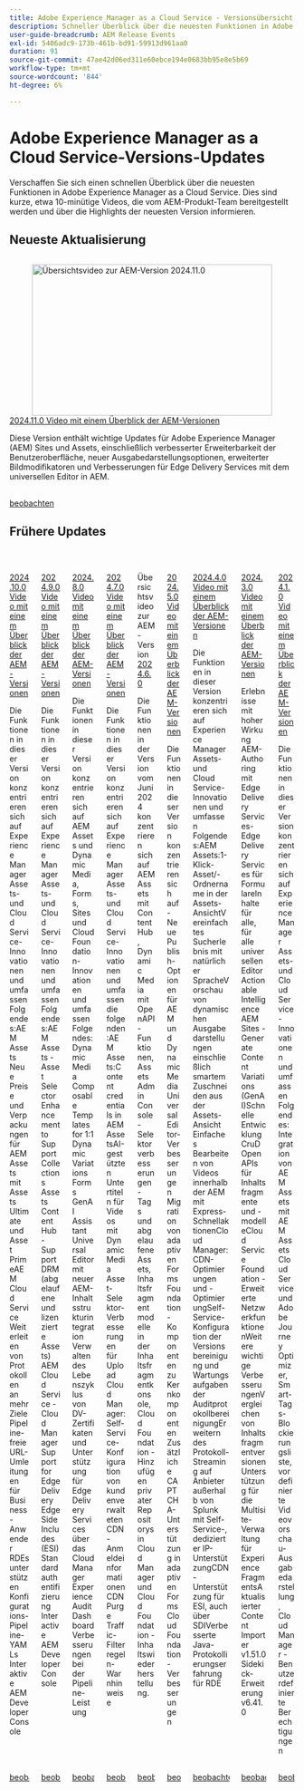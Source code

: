 ```yaml
---
title: Adobe Experience Manager as a Cloud Service - Versionsübersicht
description: Schneller Überblick über die neuesten Funktionen in Adobe Experience Manager as a Cloud Service
user-guide-breadcrumb: AEM Release Events
exl-id: 5406adc9-173b-461b-bd91-59913d961aa0
duration: 91
source-git-commit: 47ae42d06ed311e60ebce194e0683bb95e8e5b69
workflow-type: tm+mt
source-wordcount: '844'
ht-degree: 6%

---
```


# Adobe Experience Manager as a Cloud Service-Versions-Updates

Verschaffen Sie sich einen schnellen Überblick über die neuesten Funktionen in Adobe Experience Manager as a Cloud Service. Dies sind kurze, etwa 10-minütige Videos, die vom AEM-Produkt-Team bereitgestellt werden und über die Highlights der neuesten Version informieren.

## Neueste Aktualisierung

<!-- CARDS
{cta = Watch}

* 2024/2024-11-0.md

-->
<!-- START CARDS HTML - DO NOT MODIFY BY HAND -->
<div class="columns">
    <div class="column is-half-tablet is-half-desktop is-one-third-widescreen" aria-label="2024.11.0 AEM Release Overview Video">
        <div class="card" style="height: 100%; display: flex; flex-direction: column; height: 100%;">
            <div class="card-image">
                <figure class="image x-is-16by9">
                    <a href="2024/2024-11-0.md" title="Übersichtsvideo zur AEM-Version 2024.11.0" target="_blank" rel="referrer">
                        <img class="is-bordered-r-small" src="https://video.tv.adobe.com/v/3440920/?format=jpeg&nocache=1733523410197" alt="Übersichtsvideo zur AEM-Version 2024.11.0"
                             style="width: 100%; aspect-ratio: 16 / 9; object-fit: cover; overflow: hidden; display: block; margin: auto;">
                    </a>
                </figure>
            </div>
            <div class="card-content is-padded-small" style="display: flex; flex-direction: column; flex-grow: 1; justify-content: space-between;">
                <div class="top-card-content">
                    <p class="headline is-size-6 has-text-weight-bold">
                        <a href="2024/2024-11-0.md" target="_blank" rel="referrer" title="Übersichtsvideo zur AEM-Version 2024.11.0">2024.11.0 Video mit einem Überblick der AEM-Versionen</a>
                    </p>
                    <p class="is-size-6">Diese Version enthält wichtige Updates für Adobe Experience Manager (AEM) Sites und Assets, einschließlich verbesserter Erweiterbarkeit der Benutzeroberfläche, neuer Ausgabedarstellungsoptionen, erweiterter Bildmodifikatoren und Verbesserungen für Edge Delivery Services mit dem universellen Editor in AEM.</p>
                </div>
                <a href="2024/2024-11-0.md" target="_blank" rel="referrer" class="spectrum-Button spectrum-Button--outline spectrum-Button--primary spectrum-Button--sizeM" style="align-self: flex-start; margin-top: 1rem;">
                    <span class="spectrum-Button-label has-no-wrap has-text-weight-bold">beobachten</span>
                </a>
            </div>
        </div>
    </div>
</div>
<!-- END CARDS HTML - DO NOT MODIFY BY HAND -->

## Frühere Updates

<!-- CARDS
{cta = Watch}

  * 2024/2024-10-0.md
  * 2024/2024-9-0.md
  * 2024/2024-8-0.md
  * 2024/2024-7-0.md
  * 2024/2024-6-0.md
  * 2024/2024-5-0.md
  * 2024/2024-4-0.md
  * 2024/2024-3-0.md
  * 2024/2024-1-0.md
  
-->
<!-- START CARDS HTML - DO NOT MODIFY BY HAND -->
<div class="columns">
    <div class="column is-half-tablet is-half-desktop is-one-third-widescreen" aria-label="2024.10.0 AEM Release Overview Video">
        <div class="card" style="height: 100%; display: flex; flex-direction: column; height: 100%;">
            <div class="card-image">
                <figure class="image x-is-16by9">
                    <a href="2024/2024-10-0.md" title="Übersichtsvideo zur AEM-Version 2024.10.0" target="_blank" rel="referrer">
                        <img class="is-bordered-r-small" src="https://video.tv.adobe.com/v/3440501/?format=jpeg&nocache=1733523411502" alt="Übersichtsvideo zur AEM-Version 2024.10.0"
                             style="width: 100%; aspect-ratio: 16 / 9; object-fit: cover; overflow: hidden; display: block; margin: auto;">
                    </a>
                </figure>
            </div>
            <div class="card-content is-padded-small" style="display: flex; flex-direction: column; flex-grow: 1; justify-content: space-between;">
                <div class="top-card-content">
                    <p class="headline is-size-6 has-text-weight-bold">
                        <a href="2024/2024-10-0.md" target="_blank" rel="referrer" title="Übersichtsvideo zur AEM-Version 2024.10.0">2024.10.0 Video mit einem Überblick der AEM-Versionen</a>
                    </p>
                    <p class="is-size-6">Die Funktionen in dieser Version konzentrieren sich auf Experience Manager Assets- und Cloud Service-Innovationen und umfassen Folgendes:AEM Assets Neue Preise und Verpackungen für AEM Assets mit Assets Ultimate und Asset PrimeAEM Cloud Service Weiterleiten von Protokollen an mehr Ziele Pipeline-freie URL-Umleitungen für Business-Anwender ​ RDEs unterstützen Konfigurations-Pipeline-YAMLs​ Interaktive AEM Developer Console</p>
                </div>
                <a href="2024/2024-10-0.md" target="_blank" rel="referrer" class="spectrum-Button spectrum-Button--outline spectrum-Button--primary spectrum-Button--sizeM" style="align-self: flex-start; margin-top: 1rem;">
                    <span class="spectrum-Button-label has-no-wrap has-text-weight-bold">beobachten</span>
                </a>
            </div>
        </div>
    </div>
    <div class="column is-half-tablet is-half-desktop is-one-third-widescreen" aria-label="2024.9.0 AEM Release Overview Video">
        <div class="card" style="height: 100%; display: flex; flex-direction: column; height: 100%;">
            <div class="card-image">
                <figure class="image x-is-16by9">
                    <a href="2024/2024-9-0.md" title="Übersichtsvideo zur AEM-Version 2024.9.0" target="_blank" rel="referrer">
                        <img class="is-bordered-r-small" src="https://video.tv.adobe.com/v/3434847/?format=jpeg&nocache=1733523411517" alt="Übersichtsvideo zur AEM-Version 2024.9.0"
                             style="width: 100%; aspect-ratio: 16 / 9; object-fit: cover; overflow: hidden; display: block; margin: auto;">
                    </a>
                </figure>
            </div>
            <div class="card-content is-padded-small" style="display: flex; flex-direction: column; flex-grow: 1; justify-content: space-between;">
                <div class="top-card-content">
                    <p class="headline is-size-6 has-text-weight-bold">
                        <a href="2024/2024-9-0.md" target="_blank" rel="referrer" title="Übersichtsvideo zur AEM-Version 2024.9.0">2024.9.0 Video mit einem Überblick der AEM-Versionen</a>
                    </p>
                    <p class="is-size-6">Die Funktionen in dieser Version konzentrieren sich auf Experience Manager Assets- und Cloud Service-Innovationen und umfassen Folgendes:AEM Assets - Asset Selector Enhancement to Support Collections​ Assets Content Hub - Support DRM (abgelaufene und lizenzierte Assets)​AEM Cloud Service - Cloud Manager Support for Edge Delivery​ Edge Side Includes (ESI)​ Standardauthentifizierung​ Interactive AEM Developer Console</p>
                </div>
                <a href="2024/2024-9-0.md" target="_blank" rel="referrer" class="spectrum-Button spectrum-Button--outline spectrum-Button--primary spectrum-Button--sizeM" style="align-self: flex-start; margin-top: 1rem;">
                    <span class="spectrum-Button-label has-no-wrap has-text-weight-bold">beobachten</span>
                </a>
            </div>
        </div>
    </div>
    <div class="column is-half-tablet is-half-desktop is-one-third-widescreen" aria-label="2024.8.0 AEM Release Overview Video">
        <div class="card" style="height: 100%; display: flex; flex-direction: column; height: 100%;">
            <div class="card-image">
                <figure class="image x-is-16by9">
                    <a href="2024/2024-8-0.md" title="Übersichtsvideo zur AEM-Version 2024.8.0" target="_blank" rel="referrer">
                        <img class="is-bordered-r-small" src="https://video.tv.adobe.com/v/3433381/?format=jpeg&nocache=1733523411497" alt="Übersichtsvideo zur AEM-Version 2024.8.0"
                             style="width: 100%; aspect-ratio: 16 / 9; object-fit: cover; overflow: hidden; display: block; margin: auto;">
                    </a>
                </figure>
            </div>
            <div class="card-content is-padded-small" style="display: flex; flex-direction: column; flex-grow: 1; justify-content: space-between;">
                <div class="top-card-content">
                    <p class="headline is-size-6 has-text-weight-bold">
                        <a href="2024/2024-8-0.md" target="_blank" rel="referrer" title="Übersichtsvideo zur AEM-Version 2024.8.0">2024.8.0 Video mit einem Überblick der AEM-Versionen</a>
                    </p>
                    <p class="is-size-6">Die Funktionen in dieser Version konzentrieren sich auf AEM Assets und Dynamic Media, Forms, Sites und Cloud Foundation-Innovationen und umfassen Folgendes: Dynamic Media Composable Templates for 1:1 Dynamic Variations Forms GenAI Assistant Universal Editor mit neuer AEM-Inhaltsstrukturintegration​ Verwalten des Lebenszyklus von DV-Zertifikaten und Unterstützung für Edge Delivery Services über das Cloud Manager Experience Audit Dashboard Verbesserungen bei der Pipeline-Leistung</p>
                </div>
                <a href="2024/2024-8-0.md" target="_blank" rel="referrer" class="spectrum-Button spectrum-Button--outline spectrum-Button--primary spectrum-Button--sizeM" style="align-self: flex-start; margin-top: 1rem;">
                    <span class="spectrum-Button-label has-no-wrap has-text-weight-bold">beobachten</span>
                </a>
            </div>
        </div>
    </div>
    <div class="column is-half-tablet is-half-desktop is-one-third-widescreen" aria-label="2024.7.0 AEM Release Overview Video">
        <div class="card" style="height: 100%; display: flex; flex-direction: column; height: 100%;">
            <div class="card-image">
                <figure class="image x-is-16by9">
                    <a href="2024/2024-7-0.md" title="Übersichtsvideo zur AEM-Version 2024.7.0" target="_blank" rel="referrer">
                        <img class="is-bordered-r-small" src="https://video.tv.adobe.com/v/3431707/?format=jpeg&nocache=1733523411512" alt="Übersichtsvideo zur AEM-Version 2024.7.0"
                             style="width: 100%; aspect-ratio: 16 / 9; object-fit: cover; overflow: hidden; display: block; margin: auto;">
                    </a>
                </figure>
            </div>
            <div class="card-content is-padded-small" style="display: flex; flex-direction: column; flex-grow: 1; justify-content: space-between;">
                <div class="top-card-content">
                    <p class="headline is-size-6 has-text-weight-bold">
                        <a href="2024/2024-7-0.md" target="_blank" rel="referrer" title="Übersichtsvideo zur AEM-Version 2024.7.0">2024.7.0 Video mit einem Überblick der AEM-Versionen</a>
                    </p>
                    <p class="is-size-6">Die Funktionen in dieser Version konzentrieren sich auf Experience Manager Assets- und Cloud Service-Innovationen und umfassen die folgenden:AEM Assets:Content credentials in AEM Assets​AI-gestützten Untertiteln für Videos mit Dynamic Media​Asset-Selektor-Verbesserungen für Upload​Cloud Manager:Self-Service-Konfiguration von kundenverwalteten CDN-Anmeldeinformationen​CDN Purge​Traffic-Filterregeln-Warnhinweise​</p>
                </div>
                <a href="2024/2024-7-0.md" target="_blank" rel="referrer" class="spectrum-Button spectrum-Button--outline spectrum-Button--primary spectrum-Button--sizeM" style="align-self: flex-start; margin-top: 1rem;">
                    <span class="spectrum-Button-label has-no-wrap has-text-weight-bold">beobachten</span>
                </a>
            </div>
        </div>
    </div>
    <div class="column is-half-tablet is-half-desktop is-one-third-widescreen" aria-label="2024.6.0 AEM release overview video">
        <div class="card" style="height: 100%; display: flex; flex-direction: column; height: 100%;">
            <div class="card-image">
                <figure class="image x-is-16by9">
                    <a href="2024/2024-6-0.md" title="Übersichtsvideo zur AEM-Version 2024.6.0" target="_blank" rel="referrer">
                        <img class="is-bordered-r-small" src="https://video.tv.adobe.com/v/3430779/?format=jpeg&nocache=1733523411525" alt="Übersichtsvideo zur AEM-Version 2024.6.0"
                             style="width: 100%; aspect-ratio: 16 / 9; object-fit: cover; overflow: hidden; display: block; margin: auto;">
                    </a>
                </figure>
            </div>
            <div class="card-content is-padded-small" style="display: flex; flex-direction: column; flex-grow: 1; justify-content: space-between;">
                <div class="top-card-content">
                    <p class="headline is-size-6 has-text-weight-bold">
                        Übersichtsvideo zur AEM-Version <a href="2024/2024-6-0.md" target="_blank" rel="referrer" title="Übersichtsvideo zur AEM-Version 2024.6.0">2024.6.0</a>
                    </p>
                    <p class="is-size-6">Die Funktionen in der Version vom Juni 2024 konzentrieren sich auf AEM Assets mit Content Hub, Dynamic Media mit OpenAPI-Funktionen, Assets Admin Console-Selektorverbesserungen - Tags und abgelaufene Assets, Inhaltsfragmentmodelle in der Inhaltsfragmentkonsole, Cloud Foundation - Hinzufügen privater Repositorys in Cloud Manager und Cloud Foundation - Inhaltswiederherstellung.</p>
                </div>
                <a href="2024/2024-6-0.md" target="_blank" rel="referrer" class="spectrum-Button spectrum-Button--outline spectrum-Button--primary spectrum-Button--sizeM" style="align-self: flex-start; margin-top: 1rem;">
                    <span class="spectrum-Button-label has-no-wrap has-text-weight-bold">beobachten</span>
                </a>
            </div>
        </div>
    </div>
    <div class="column is-half-tablet is-half-desktop is-one-third-widescreen" aria-label="2024.5.0 AEM Release Overview Video">
        <div class="card" style="height: 100%; display: flex; flex-direction: column; height: 100%;">
            <div class="card-image">
                <figure class="image x-is-16by9">
                    <a href="2024/2024-5-0.md" title="Übersichtsvideo zur AEM-Version 2024.5.0" target="_blank" rel="referrer">
                        <img class="is-bordered-r-small" src="https://video.tv.adobe.com/v/3429503/?format=jpeg&nocache=1733523411529" alt="Übersichtsvideo zur AEM-Version 2024.5.0"
                             style="width: 100%; aspect-ratio: 16 / 9; object-fit: cover; overflow: hidden; display: block; margin: auto;">
                    </a>
                </figure>
            </div>
            <div class="card-content is-padded-small" style="display: flex; flex-direction: column; flex-grow: 1; justify-content: space-between;">
                <div class="top-card-content">
                    <p class="headline is-size-6 has-text-weight-bold">
                        <a href="2024/2024-5-0.md" target="_blank" rel="referrer" title="Übersichtsvideo zur AEM-Version 2024.5.0">2024.5.0 Video mit einem Überblick der AEM-Versionen</a>
                    </p>
                    <p class="is-size-6">Die Funktionen in dieser Version konzentrieren sich auf - Neue Publish-Optionen für AEM und Dynamic Media Universal Editor-Verbesserungen Migration von adaptiven Forms Foundation-Komponenten zu Kernkomponenten Zusätzliche CAPTCHA-Unterstützung in adaptiven Forms Cloud Foundation-Verbesserungen</p>
                </div>
                <a href="2024/2024-5-0.md" target="_blank" rel="referrer" class="spectrum-Button spectrum-Button--outline spectrum-Button--primary spectrum-Button--sizeM" style="align-self: flex-start; margin-top: 1rem;">
                    <span class="spectrum-Button-label has-no-wrap has-text-weight-bold">beobachten</span>
                </a>
            </div>
        </div>
    </div>
    <div class="column is-half-tablet is-half-desktop is-one-third-widescreen" aria-label="2024.4.0 AEM Release Overview Video">
        <div class="card" style="height: 100%; display: flex; flex-direction: column; height: 100%;">
            <div class="card-image">
                <figure class="image x-is-16by9">
                    <a href="2024/2024-4-0.md" title="Übersichtsvideo zur AEM-Version 2024.4.0" target="_blank" rel="referrer">
                        <img class="is-bordered-r-small" src="https://video.tv.adobe.com/v/3429111/?format=jpeg&nocache=1733523411537" alt="Übersichtsvideo zur AEM-Version 2024.4.0"
                             style="width: 100%; aspect-ratio: 16 / 9; object-fit: cover; overflow: hidden; display: block; margin: auto;">
                    </a>
                </figure>
            </div>
            <div class="card-content is-padded-small" style="display: flex; flex-direction: column; flex-grow: 1; justify-content: space-between;">
                <div class="top-card-content">
                    <p class="headline is-size-6 has-text-weight-bold">
                        <a href="2024/2024-4-0.md" target="_blank" rel="referrer" title="Übersichtsvideo zur AEM-Version 2024.4.0">2024.4.0 Video mit einem Überblick der AEM-Versionen</a>
                    </p>
                    <p class="is-size-6">Die Funktionen in dieser Version konzentrieren sich auf Experience Manager Assets- und Cloud Service-Innovationen und umfassen Folgendes:AEM Assets:1-Klick-Asset/-Ordnername in der Assets-AnsichtVereinfachtes Sucherlebnis mit natürlicher SpracheVorschau von dynamischen Ausgabedarstellungen einschließlich smartem Zuschneiden aus der Assets-Ansicht Einfaches Bearbeiten von Videos innerhalb der AEM mit Express-SchnellaktionenCloud Manager:CDN-Optimierungen und -OptimierungSelf-Service-Konfiguration der Versionsbereinigung und Wartungsaufgaben der AuditprotokollbereinigungErweitern des Protokoll-Streaming auf Anbieter außerhalb von Splunk mit Self-Service-, dedizierter IP-UnterstützungCDN-Unterstützung für ESI, auch über SDIVerbesserte Java-Protokollierungserfahrung für RDE</p>
                </div>
                <a href="2024/2024-4-0.md" target="_blank" rel="referrer" class="spectrum-Button spectrum-Button--outline spectrum-Button--primary spectrum-Button--sizeM" style="align-self: flex-start; margin-top: 1rem;">
                    <span class="spectrum-Button-label has-no-wrap has-text-weight-bold">beobachten</span>
                </a>
            </div>
        </div>
    </div>
    <div class="column is-half-tablet is-half-desktop is-one-third-widescreen" aria-label="2024.3.0 AEM Release Overview Video">
        <div class="card" style="height: 100%; display: flex; flex-direction: column; height: 100%;">
            <div class="card-image">
                <figure class="image x-is-16by9">
                    <a href="2024/2024-3-0.md" title="Übersichtsvideo zur AEM-Version 2024.3.0" target="_blank" rel="referrer">
                        <img class="is-bordered-r-small" src="https://video.tv.adobe.com/v/3428344/?format=jpeg&nocache=1733523411546" alt="Übersichtsvideo zur AEM-Version 2024.3.0"
                             style="width: 100%; aspect-ratio: 16 / 9; object-fit: cover; overflow: hidden; display: block; margin: auto;">
                    </a>
                </figure>
            </div>
            <div class="card-content is-padded-small" style="display: flex; flex-direction: column; flex-grow: 1; justify-content: space-between;">
                <div class="top-card-content">
                    <p class="headline is-size-6 has-text-weight-bold">
                        <a href="2024/2024-3-0.md" target="_blank" rel="referrer" title="Übersichtsvideo zur AEM-Version 2024.3.0">2024.3.0 Video mit einem Überblick der AEM-Versionen</a>
                    </p>
                    <p class="is-size-6">Erlebnisse mit hoher Wirkung AEM-Authoring mit Edge Delivery Services-Edge Delivery Services für FormulareInhalte für alle, für alle universellen Editor Actionable Intelligence AEM Sites - Generate Content Variations (GenAI)Schnelle Entwicklung CruD OpenAPIs für Inhaltsfragmente und -modelleCloud Service Foundation - Erweiterte NetzwerkfunktionenWeitere wichtige VerbesserungenVergleichen von InhaltsfragmentversionenUnterstützung für die Multisite-Verwaltung für Experience FragmentsAktualisierter Content Importer v1.51.0 Sidekick-Erweiterung v6.41.0</p>
                </div>
                <a href="2024/2024-3-0.md" target="_blank" rel="referrer" class="spectrum-Button spectrum-Button--outline spectrum-Button--primary spectrum-Button--sizeM" style="align-self: flex-start; margin-top: 1rem;">
                    <span class="spectrum-Button-label has-no-wrap has-text-weight-bold">beobachten</span>
                </a>
            </div>
        </div>
    </div>
    <div class="column is-half-tablet is-half-desktop is-one-third-widescreen" aria-label="2024.1.0 AEM Release Overview Video">
        <div class="card" style="height: 100%; display: flex; flex-direction: column; height: 100%;">
            <div class="card-image">
                <figure class="image x-is-16by9">
                    <a href="2024/2024-1-0.md" title="Übersichtsvideo zur AEM-Version 2024.1.0" target="_blank" rel="referrer">
                        <img class="is-bordered-r-small" src="https://video.tv.adobe.com/v/3427041/?format=jpeg&nocache=1733523411541" alt="Übersichtsvideo zur AEM-Version 2024.1.0"
                             style="width: 100%; aspect-ratio: 16 / 9; object-fit: cover; overflow: hidden; display: block; margin: auto;">
                    </a>
                </figure>
            </div>
            <div class="card-content is-padded-small" style="display: flex; flex-direction: column; flex-grow: 1; justify-content: space-between;">
                <div class="top-card-content">
                    <p class="headline is-size-6 has-text-weight-bold">
                        <a href="2024/2024-1-0.md" target="_blank" rel="referrer" title="Übersichtsvideo zur AEM-Version 2024.1.0">2024.1.0 Video mit einem Überblick der AEM-Versionen</a>
                    </p>
                    <p class="is-size-6">Die Funktionen in dieser Version konzentrieren sich auf Experience Manager Assets- und Cloud Service-Innovationen und umfassen Folgendes: Integration von AEM Assets mit AEM Assets Cloud Service und Adobe Journey Optimizer, Smart-Tags-Blockierungsliste, vordefinierte Videovorschau-Ausgabedarstellung, Cloud Manager - Benutzerdefinierte Berechtigungen</p>
                </div>
                <a href="2024/2024-1-0.md" target="_blank" rel="referrer" class="spectrum-Button spectrum-Button--outline spectrum-Button--primary spectrum-Button--sizeM" style="align-self: flex-start; margin-top: 1rem;">
                    <span class="spectrum-Button-label has-no-wrap has-text-weight-bold">beobachten</span>
                </a>
            </div>
        </div>
    </div>
</div>
<!-- END CARDS HTML - DO NOT MODIFY BY HAND -->
